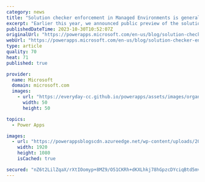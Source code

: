 ```yaml
---
category: news
title: "Solution checker enforcement in Managed Environments is generally available"
excerpt: "Earlier this year, we announced public preview of the solution checker enforcement feature for Managed Environments. With solution checker enforcement, Power Platform admins can ensure solutions are pre-validated for various security, reliability, and performance issues before they&#8217;re imported"
publishedDateTime: 2023-10-30T10:52:07Z
originalUrl: "https://powerapps.microsoft.com/en-us/blog/solution-checker-enforcement-in-managed-environments-is-generally-available/"
webUrl: "https://powerapps.microsoft.com/en-us/blog/solution-checker-enforcement-in-managed-environments-is-generally-available/"
type: article
quality: 70
heat: 71
published: true

provider:
  name: Microsoft
  domain: microsoft.com
  images:
    - url: "https://everyday-cc.github.io/powerapps/assets/images/organizations/microsoft.com-50x50.jpg"
      width: 50
      height: 50

topics:
  - Power Apps

images:
  - url: "https://powerappsblogscdn.azureedge.net/wp-content/uploads/2023/10/Untitled-video-6.gif"
    width: 1920
    height: 1080
    isCached: true

secured: "nZ6t2LilZqaX/rXtIOomyp+8MZ9/O51CKRh+dKXLhkj78hGpzcDYciqBtd5mvdeH9PV86PvcuEOKTbnJbf1u5mJCrygCB6ojYKTtN83vLhfQoPilWS1/Mg+P4Pf7T4y5/f/So8REwOiwJYQANwAAny/nCrEyBpcfD1WRjlZ6Axs4JbY3fRmo0ePDARYVk66AlHdKP+KR6eBpXGBNGYpFbf4Kyv7hZx5FQ62cIQH/dczQvQ5THizc2jdxUCtWWOzFvbJyjLnrji2HFhtuhYFHexmz1hqepU/spjJ8tAiJIUQC1iaTc19hP+fTzoM3xGaNwRPfu0MuO06QGqfQgzW2ck4Ef0pxDAWVTyqZcalCpIM=;JJP6KWaz8y80S7mCFF52zQ=="
---
```


